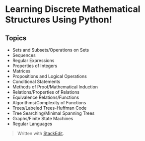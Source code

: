 # Learning Discrete Mathematical Structures Using Python!

## Topics
* Sets and Subsets/Operations on Sets
* Sequences
* Regular Expressions
* Properties of Integers
* Matrices
* Propositions and Logical Operations
* Conditional Statements
* Methods of Proof/Mathematical Induction
* Relations/Properties of Relations
* Equivalence Relations/Functions
* Algorithms/Complexity of Functions
* Trees/Labeled Trees-Huffman Code
* Tree Searching/Minimal Spanning Trees
* Graphs/Finite State Machines
* Regular Languages


> Written with [StackEdit](https://stackedit.io/).
